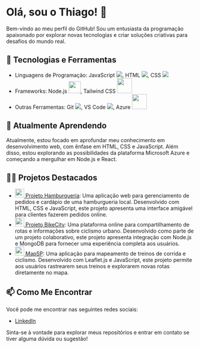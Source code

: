 # Olá, sou o Thiago! 👋

Bem-vindo ao meu perfil do GitHub! Sou um entusiasta da programação apaixonado por explorar novas tecnologias e criar soluções criativas para desafios do mundo real.

## 🔧 Tecnologias e Ferramentas

- Linguagens de Programação: 
  JavaScript <img src="https://img.icons8.com/color/48/000000/javascript.png"/>, 
  HTML <img src="https://img.icons8.com/color/48/000000/html-5.png"/>,
  CSS  <img src="https://img.icons8.com/color/48/000000/css3.png"/> 
- Frameworks:
Node.js <img src="https://cdn.jsdelivr.net/gh/devicons/devicon@latest/icons/nodejs/nodejs-original.svg" width="32" heigh="32" />,
Tailwind CSS <img src="https://cdn.jsdelivr.net/gh/devicons/devicon@latest/icons/tailwindcss/tailwindcss-original.svg" width="40" height="40"/>  
- Outras Ferramentas: 
Git <img src="https://img.icons8.com/color/48/000000/git.png"/>,
VS Code <img src="https://img.icons8.com/color/48/000000/visual-studio-code-2019.png"/>,
Azure <img src="https://cdn.jsdelivr.net/gh/devicons/devicon@latest/icons/azure/azure-original.svg" width="40" height="40"/> 
          

## 🌱 Atualmente Aprendendo

Atualmente, estou focado em aprofundar meu conhecimento em desenvolvimento web, com ênfase em HTML, CSS e JavaScript. Além disso, estou explorando as possibilidades da plataforma Microsoft Azure e começando a mergulhar em Node.js e React.

## 👨‍💻 Projetos Destacados

- [<img src="https://img.icons8.com/dusk/64/000000/hamburger.png" width="24"/> Projeto Hamburgueria](https://github.com/K1rit03/Projeto-Hamburgueria): Uma aplicação web para gerenciamento de pedidos e cardápio de uma hamburgueria local. Desenvolvido com HTML, CSS e JavaScript, este projeto apresenta uma interface amigável para clientes fazerem pedidos online.
- [<img src="https://img.icons8.com/dusk/64/000000/bicycle.png" width="24"/> Projeto BikeCity](https://github.com/CP-WEB-BIKECITY/BIKECITY-CP): Uma plataforma online para compartilhamento de rotas e informações sobre ciclismo urbano. Desenvolvido como parte de um projeto colaborativo, este projeto apresenta integração com Node.js e MongoDB para fornecer uma experiência completa aos usuários.
- [<img src="https://img.icons8.com/dusk/64/000000/map-pin.png" width="24"/> MapSP](https://github.com/K1rit03/MapSp): Uma aplicação para mapeamento de treinos de corrida e ciclismo. Desenvolvido com Leaflet.js e JavaScript, este projeto permite aos usuários rastrearem seus treinos e explorarem novas rotas diretamente no mapa.

## 📫 Como Me Encontrar

Você pode me encontrar nas seguintes redes sociais:

- [LinkedIn](https://www.linkedin.com/in/thiago-oliveira-884b1128a/)

Sinta-se à vontade para explorar meus repositórios e entrar em contato se tiver alguma dúvida ou sugestão!
